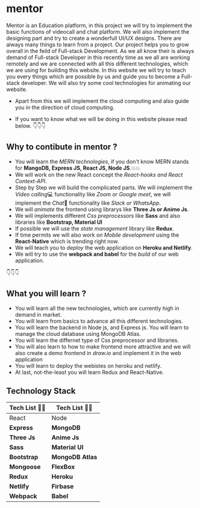 # mentor

Mentor is an Education platform, in this project we will try to implement the basic functions of videocall and chat platform. We will also implement the designing part and try to create a wonderfull UI/UX designs. There are always many things to learn from a project. Our project helps you to grow overall in the feild of Full-stack Development. As we all know their is always demand of Full-stack Developer in this recently time as we all are working remotely and we are connected with all this different technologies, which we are using for building this website. In this website we will try to teach you every things which are possible by us and guide you to become a Full-stack developer. We will also try some cool technologies for animating our website.

* Apart from this we will implement the cloud computing and also guide you in the direction of cloud computing.

* If you want to know what we will be doing in this website please read below. :point_down::point_down::point_down:

## Why to contibute in mentor ?

* You will learn the *MERN technologies*, if you don't know MERN stands for **MangoDB, Express JS, React JS, Node JS**.:boom::boom: 
* We will work on the new React concept the *React-hooks and React Context-API*.
* Step by Step we will build the complicated parts. We will implement the *Video calling*:computer: functionality like *Zoom or Google meet*, we will implement the *Chat*:speech_balloon: functionality like *Slack or WhatsApp*. 
* We will *animate* the frontend using librarys like **Three Js or Anime Js**. 
* We will implements different *Css preprocessors* like **Sass** and also libraries like **Bootstrap, Material UI**
* If possible we will use the *state management* library like **Redux**.
* If time permits we will also work on *Mobile development* using the **React-Native** which is trending right now.
* We will teach you to *deploy* the web application on **Heroku and Netlify**.
* We will try to use the **webpack and babel** for the *build* of our web application.

:point_down::point_down::point_down:

## What you will learn ?

 * You will learn all the new technologies, which are currently high in demand in market. 
 * You will learn from basics to advance all this different technologies. 
 * You will learn the backend in Node js, and Express js. You will learn to manage the cloud database using MongoDB Atlas.
 * You will learn the differnet type of Css preprocessor and libraries. 
 * You will also learn to how to make frontend more attractive and we will also create a demo frontend in *draw.io* and implement it in the web application
 * You will learn to deploy the webistes on heroku and netlify.
 * At last, not-the-least you will learn Redux and React-Native. 


## Technology Stack

**Tech List :blue_book::notebook:**  | **Tech List :blue_book::notebook:**
-----------------|----------------
React | Node 
**Express** | **MongoDB**
**Three Js** | **Anime Js**
**Sass** | **Material UI**
**Bootstrap** | **MongoDB Atlas**
**Mongoose** | **FlexBox**
**Redux** | **Heroku** 
**Netlify** | **Firbase**
**Webpack** | **Babel**